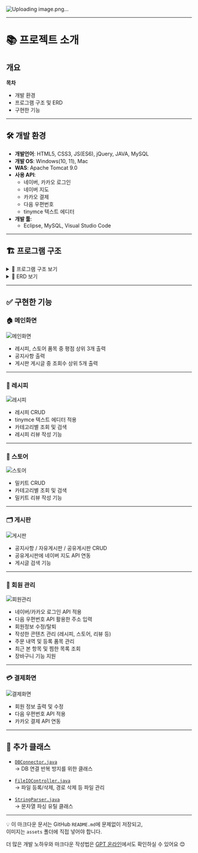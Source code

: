 ![Uploading image.png…]()



---
# 📚 프로젝트 소개

## 개요

**목차**
- 개발 환경
- 프로그램 구조 및 ERD
- 구현한 기능

---

## 🛠 개발 환경

- **개발언어**: HTML5, CSS3, JS(ES6), jQuery, JAVA, MySQL  
- **개발 OS**: Windows(10, 11), Mac  
- **WAS**: Apache Tomcat 9.0  
- **사용 API**:
  - 네이버, 카카오 로그인
  - 네이버 지도
  - 카카오 결제
  - 다음 우편번호
  - tinymce 텍스트 에디터  
- **개발 툴**:
  - Eclipse, MySQL, Visual Studio Code

---

## 🏗 프로그램 구조

<details>
<summary>📂 프로그램 구조 보기</summary>

![프로그램 구조](./assets/structure.png)

</details>

<details>
<summary>🧩 ERD 보기</summary>

![ERD](./assets/erd.png)

</details>

---

## ✅ 구현한 기능

### 🏠 메인화면

![메인화면](./assets/main-page.png)

- 레시피, 스토어 품목 중 평점 상위 3개 출력  
- 공지사항 출력  
- 게시판 게시글 중 조회수 상위 5개 출력  

---

### 🍳 레시피

![레시피](./assets/recipe.png)

- 레시피 CRUD  
- tinymce 텍스트 에디터 적용  
- 카테고리별 조회 및 검색  
- 레시피 리뷰 작성 기능  

---

### 🛒 스토어

![스토어](./assets/store.png)

- 밀키트 CRUD  
- 카테고리별 조회 및 검색  
- 밀키트 리뷰 작성 기능  

---

### 🗂 게시판

![게시판](./assets/board.png)

- 공지사항 / 자유게시판 / 공유게시판 CRUD  
- 공유게시판에 네이버 지도 API 연동  
- 게시글 검색 기능  

---

### 👤 회원 관리

![회원관리](./assets/user.png)

- 네이버/카카오 로그인 API 적용  
- 다음 우편번호 API 활용한 주소 입력  
- 회원정보 수정/탈퇴  
- 작성한 콘텐츠 관리 (레시피, 스토어, 리뷰 등)  
- 주문 내역 및 등록 품목 관리  
- 최근 본 항목 및 찜한 목록 조회  
- 장바구니 기능 지원  

---

### 💳 결제화면

![결제화면](./assets/payment.png)

- 회원 정보 출력 및 수정  
- 다음 우편번호 API 적용  
- 카카오 결제 API 연동  

---

## 🧩 추가 클래스

- [`DBConnector.java`](https://github.com/euneick/FoodJoa/blob/main/src/Common/DBConnector.java)  
  → DB 연결 반복 방지를 위한 클래스  

- [`FileIOController.java`](https://github.com/euneick/FoodJoa/blob/main/src/Common/FileIOController.java)  
  → 파일 등록/삭제, 경로 삭제 등 파일 관리  

- [`StringParser.java`](https://github.com/euneick/FoodJoa/blob/main/src/Common/StringParser.java)  
  → 문자열 파싱 유틸 클래스

---

💡 이 마크다운 문서는 GitHub `README.md`에 문제없이 저장되고,  
이미지는 `assets` 폴더에 직접 넣어야 합니다.

더 많은 개발 노하우와 마크다운 작성법은 [GPT 온라인](https://gptonline.ai/ko/)에서도 확인하실 수 있어요 😊
